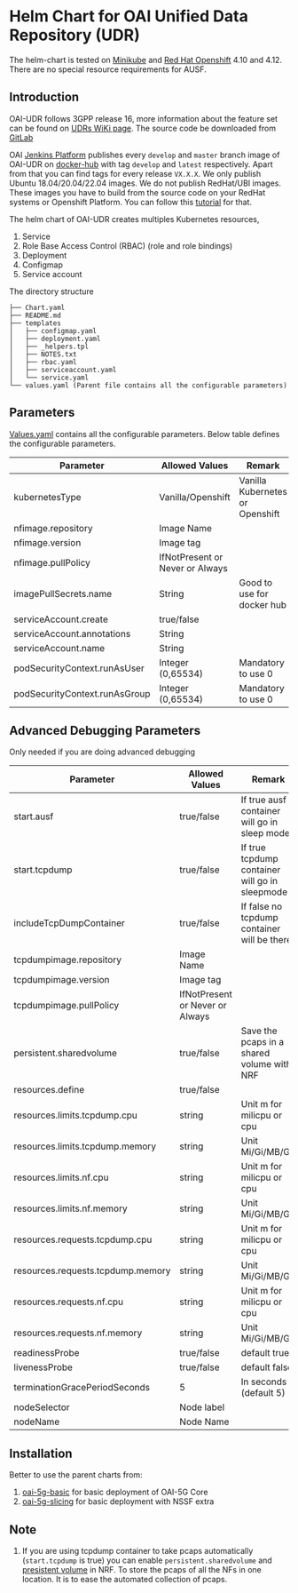 # Helm Chart for OAI Unified Data Repository (UDR)

The helm-chart is tested on [Minikube](https://minikube.sigs.k8s.io/docs/) and [Red Hat Openshift](https://www.redhat.com/fr/technologies/cloud-computing/openshift) 4.10 and 4.12. There are no special resource requirements for AUSF. 

## Introduction

OAI-UDR follows 3GPP release 16, more information about the feature set can be found on [UDRs WiKi page](https://gitlab.eurecom.fr/oai/cn5g/oai-cn5g-udr/-/wikis/home). The source code be downloaded from [GitLab](https://gitlab.eurecom.fr/oai/cn5g/oai-cn5g-udr)

OAI [Jenkins Platform](https://jenkins-oai.eurecom.fr/job/OAI-CN5G-UDR/) publishes every `develop` and `master` branch image of OAI-UDR on [docker-hub](https://hub.docker.com/r/oaisoftwarealliance/oai-udr) with tag `develop` and `latest` respectively. Apart from that you can find tags for every release `VX.X.X`. We only publish Ubuntu 18.04/20.04/22.04 images. We do not publish RedHat/UBI images. These images you have to build from the source code on your RedHat systems or Openshift Platform. You can follow this [tutorial](../../../openshift/README.md) for that.

The helm chart of OAI-UDR creates multiples Kubernetes resources,

1. Service
2. Role Base Access Control (RBAC) (role and role bindings)
3. Deployment
4. Configmap
5. Service account

The directory structure

```
├── Chart.yaml
├── README.md
├── templates
│   ├── configmap.yaml
│   ├── deployment.yaml
│   ├── _helpers.tpl
│   ├── NOTES.txt
│   ├── rbac.yaml
│   ├── serviceaccount.yaml
│   └── service.yaml
└── values.yaml (Parent file contains all the configurable parameters)
```

## Parameters

[Values.yaml](./values.yaml) contains all the configurable parameters. Below table defines the configurable parameters. 


|Parameter                    |Allowed Values                 |Remark                                   |
|-----------------------------|-------------------------------|-----------------------------------------|
|kubernetesType               |Vanilla/Openshift              |Vanilla Kubernetes or Openshift          |
|nfimage.repository           |Image Name                     |                                         |
|nfimage.version              |Image tag                      |                                         |
|nfimage.pullPolicy           |IfNotPresent or Never or Always|                                         |
|imagePullSecrets.name        |String                         |Good to use for docker hub               |
|serviceAccount.create        |true/false                     |                                         |
|serviceAccount.annotations   |String                         |                                         |
|serviceAccount.name          |String                         |                                         |
|podSecurityContext.runAsUser |Integer (0,65534)              |Mandatory to use 0                       |
|podSecurityContext.runAsGroup|Integer (0,65534)              |Mandatory to use 0                       |


## Advanced Debugging Parameters

Only needed if you are doing advanced debugging


|Parameter                        |Allowed Values                 |Remark                                        |
|---------------------------------|-------------------------------|----------------------------------------------|
|start.ausf                        |true/false                    |If true ausf container will go in sleep mode  |
|start.tcpdump                    |true/false                     |If true tcpdump container will go in sleepmode|
|includeTcpDumpContainer          |true/false                     |If false no tcpdump container will be there   |
|tcpdumpimage.repository          |Image Name                     |                                              |
|tcpdumpimage.version             |Image tag                      |                                              |
|tcpdumpimage.pullPolicy          |IfNotPresent or Never or Always|                                              |
|persistent.sharedvolume          |true/false                     |Save the pcaps in a shared volume with NRF    |
|resources.define                 |true/false                     |                                              |
|resources.limits.tcpdump.cpu     |string                         |Unit m for milicpu or cpu                     |
|resources.limits.tcpdump.memory  |string                         |Unit Mi/Gi/MB/GB                              |
|resources.limits.nf.cpu          |string                         |Unit m for milicpu or cpu                     |
|resources.limits.nf.memory       |string                         |Unit Mi/Gi/MB/GB                              |
|resources.requests.tcpdump.cpu   |string                         |Unit m for milicpu or cpu                     |
|resources.requests.tcpdump.memory|string                         |Unit Mi/Gi/MB/GB                              |
|resources.requests.nf.cpu        |string                         |Unit m for milicpu or cpu                     |
|resources.requests.nf.memory     |string                         |Unit Mi/Gi/MB/GB                              |
|readinessProbe                   |true/false                     |default true                                  |
|livenessProbe                    |true/false                     |default false                                 |
|terminationGracePeriodSeconds    |5                              |In seconds (default 5)                        |
|nodeSelector                     |Node label                     |                                              |
|nodeName                         |Node Name                      |                                              |

## Installation

Better to use the parent charts from:

1. [oai-5g-basic](../oai-5g-basic/README.md) for basic deployment of OAI-5G Core
2. [oai-5g-slicing](../oai-5g-slicing/README.md) for basic deployment with NSSF extra 

## Note

1. If you are using tcpdump container to take pcaps automatically (`start.tcpdump` is true) you can enable `persistent.sharedvolume` and [presistent volume](./oai-nrf/values.yaml) in NRF. To store the pcaps of all the NFs in one location. It is to ease the automated collection of pcaps.